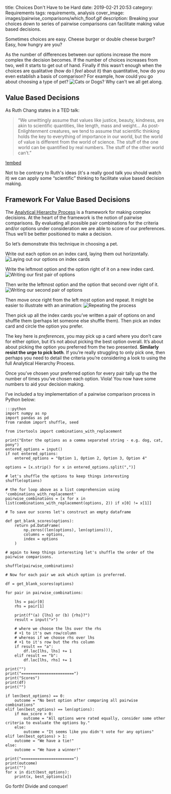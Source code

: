 title: Choices Don't Have to be Hard
date: 2019-02-21 20:53
category: Requirements
tags: requirements, analysis
cover_image: images/pairwise_comparisons/which_floof.gif
description: Breaking your choices down to series of pairwise comparisons can facilitate making value based decisions.

Sometimes choices are easy. Cheese burger or double cheese burger? Easy, how hungry are you? 

As the number of differences between our options increase the more complex the decision becomes. If the number of choices increases from two, well it starts to get out of hand.
Finally if this wasn’t enough when the choices are qualitative (how do I *feel* about it) than quantitative, how do you even establish a basis of comparison? 
For example, how could you go about choosing a type of pet?
![Cats or Dogs? Why can't we all get along.]({static}/images/pairwise_comparisons/which_floof.gif)

## Value Based Decisions

As Ruth Chang states in a TED talk: 
> “We unwittingly assume that values like justice, beauty, kindness, are akin to scientific quantities, like length, mass and weight... As post-Enlightenment creatures, we tend to assume that scientific thinking holds the key to everything of importance in our world, but the world of value is different from the world of science. The stuff of the one world can be quantified by real numbers. The stuff of the other world can’t.”

[!embed](http://www.youtube.com/watch?v=8GQZuzIdeQQ)

Not to be contrary to Ruth's ideas (it's a really good talk you should watch it) we can apply some “scientific” thinking to facilitate value based decision making.

## Framework For Value Based Decisions

The [Analytical Hierarchy Process](https://en.wikipedia.org/wiki/Analytic_hierarchy_process) is a framework for making complex decisions. At the heart of the framework is the notion of 
pairwise comparisons.
By evaluating all possible pair combinations for the criteria and/or options under consideration we are able to score of our preferences. Thus we’ll be better positioned to make a decision.

So let’s demonstrate this technique in choosing a pet. 

Write out each option on an index card, laying them out horizontally.
![Laying out our options on index cards]({static}/images/pairwise_comparisons/pairwise_01.png)


Write the leftmost option and the option right of it on a new index card.
![Writing our first pair of options]({static}/images/pairwise_comparisons/pairwise_02.png)


Then write the leftmost option and the option that second over right of it.
![Writing our second pair of options]({static}/images/pairwise_comparisons/pairwise_03.png)


Then move once right from the left most option and repeat. It might be easier to illustrate with an animation:
![Repeating the process]({static}/images/pairwise_comparisons/pairwise_combinations_construction.gif)


Then pick up all the index cards you’ve written a pair of options on and shuffle them (perhaps let someone else shuffle them). Then pick an index card and circle the option you prefer. 

The key here is *preferences*, you may pick up a card where you don’t care for either option, but it’s not about picking the best option overall. It’s about about picking the option you preferred from the two presented. **Similarly resist the urge to pick both**. If you’re really struggling to only pick one, then perhaps you need to detail the criteria you’re considering a look to using the full Analytical Hierarchy Process.

Once you’ve chosen your preferred option for every pair tally up the the number of times you’ve chosen each option. Viola! You now have some numbers to aid your decision making.

I’ve included a toy implementation of a pairwise comparison process in Python below:

    :::python
    import numpy as np
    import pandas as pd
    from random import shuffle, seed

    from itertools import combinations_with_replacement

    print("Enter the options as a comma separated string - e.g. dog, cat, pony")
    entered_options = input()
    if not entered_options:
        entered_options = "Option 1, Option 2, Option 3, Option 4"

    options = [x.strip() for x in entered_options.split(",")]

    # let's shuffle the options to keep things interesting
    shuffle(options)

    # the for loop above as a list comprehension using 'combinations_with_replacement'
    pairwise_combinations = [x for x in list(combinations_with_replacement(options, 2)) if x[0] != x[1]]

    # To save our scores let's construct an empty dataframe

    def get_blank_scores(options):
        return pd.DataFrame(
            np.zeros((len(options), len(options))),
            columns = options,
            index = options
        )

    # again to keep things interesting let's shuffle the order of the pairwise comparisons.

    shuffle(pairwise_combinations)

    # Now for each pair we ask which option is preferred.

    df = get_blank_scores(options)

    for pair in pairwise_combinations:

        lhs = pair[0]
        rhs = pair[1]

        print(f"(a) {lhs} or (b) {rhs}?")
        result = input(">")
        
        # where we choose the lhs over the rhs
        # +1 to it's own row/column
        # whereas if we choose rhs over lhs
        # +1 to it's row but the rhs column
        if result == "a":
            df.loc[lhs, lhs] += 1
        elif result == "b":
            df.loc[lhs, rhs] += 1

    print("")
    print("=======================")
    print("Scores")
    print(df)
    print("")

    if len(best_options) == 0:
        outcome = "No best option after comparing all pairwise combinations"
    elif len(best_options) == len(options):
        if max_score > 0:
            outcome = "All options were rated equally, consider some other criteria to evaluate the options by."
        else:
            outcome = "It seems like you didn't vote for any options"
    elif len(best_options) > 1:
        outcome = "We have a tie!"
    else:
        outcome = "We have a winner!"

    print("=======================")
    print(outcome)
    print("")
    for x in dict(best_options):
        print(x, best_options[x])

Go forth! Divide and conquer!